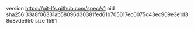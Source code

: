 version https://git-lfs.github.com/spec/v1
oid sha256:33a8f06331ab58096d30381fed61b705017ec0075d43ec909e3e1d38d87de650
size 1591
